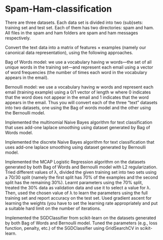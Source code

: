 # Spam-Ham-classification

There are three datasets. Each data set is divided into two (sub)sets: training set and test set. Each of them has two directories: spam and ham. All files in the spam and ham folders are spam and ham messages respectively.

Convert the text data into a matrix of features × examples (namely our canonical data representation), using the following approaches.

Bag of Words model: we use a vocabulary having w words—the set of all unique words in the training set—and represent each email using a vector of word frequencies (the number of times each word in the vocabulary appears in the email).

Bernoulli model: we use a vocabulary having w words and represent each email (training example) using a 0/1 vector of length w where 0 indicates that the word does not appear in the email and 1 indicates that the word appears in the email.
Thus you will convert each of the three “text” datasets into two datasets, one using the Bag of words model and the other using the Bernoulli model.

Implemented the multinomial Naive Bayes algorithm for text classification that uses add-one laplace smoothing using dataset generated by Bag of Words model.

Implemented the discrete Naive Bayes algorithm for text classification that uses add-one laplace smoothing using dataset generated by Bernoulli model.

Implemented the MCAP Logistic Regression algorithm on the datasets generated by both Bag of Words and Bernoulli model with L2 regularization. Tried different values of λ, divided the given training set into two sets using a 70/30 split (namely the first split has 70% of the examples and the second split has the remaining 30%). Learnt parameters using the 70% split, treated the 30% data as validation data and use it to select a value for λ. Then, used the chosen value of λ to learn the parameters using the full training set and report accuracy on the test set. Used gradient ascent for learning the weights (you have to set the learning rate appropriately and put a suitable hard limit on the number of iterations.

Implemented the SGDClassifier from scikit-learn on the datasets generated by both Bag of Words and Bernoulli model. Tuned the parameters (e.g., loss function, penalty, etc.) of the SGDClassifier using GridSearchCV in scikit-learn.

